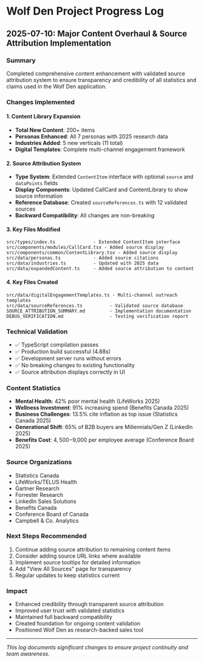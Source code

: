 # Wolf Den Project Progress Log

## 2025-07-10: Major Content Overhaul & Source Attribution Implementation

### Summary
Completed comprehensive content enhancement with validated source attribution system to ensure transparency and credibility of all statistics and claims used in the Wolf Den application.

### Changes Implemented

#### 1. Content Library Expansion
- **Total New Content**: 200+ items
- **Personas Enhanced**: All 7 personas with 2025 research data
- **Industries Added**: 5 new verticals (11 total)
- **Digital Templates**: Complete multi-channel engagement framework

#### 2. Source Attribution System
- **Type System**: Extended `ContentItem` interface with optional `source` and `dataPoints` fields
- **Display Components**: Updated CallCard and ContentLibrary to show source information
- **Reference Database**: Created `sourceReferences.ts` with 12 validated sources
- **Backward Compatibility**: All changes are non-breaking

#### 3. Key Files Modified
```
src/types/index.ts              - Extended ContentItem interface
src/components/modules/CallCard.tsx - Added source display
src/components/common/ContentLibrary.tsx - Added source display
src/data/personas.ts            - Added source citations
src/data/industries.ts          - Updated with 2025 data
src/data/expandedContent.ts     - Added source attribution to content
```

#### 4. Key Files Created
```
src/data/digitalEngagementTemplates.ts - Multi-channel outreach templates
src/data/sourceReferences.ts          - Validated source database
SOURCE_ATTRIBUTION_SUMMARY.md         - Implementation documentation
DEBUG_VERIFICATION.md                 - Testing verification report
```

### Technical Validation
- ✅ TypeScript compilation passes
- ✅ Production build successful (4.88s)
- ✅ Development server runs without errors
- ✅ No breaking changes to existing functionality
- ✅ Source attribution displays correctly in UI

### Content Statistics
- **Mental Health**: 42% poor mental health (LifeWorks 2025)
- **Wellness Investment**: 91% increasing spend (Benefits Canada 2025)
- **Business Challenges**: 13.5% cite inflation as top issue (Statistics Canada 2025)
- **Generational Shift**: 65% of B2B buyers are Millennials/Gen Z (LinkedIn 2025)
- **Benefits Cost**: $4,500-$9,000 per employee average (Conference Board 2025)

### Source Organizations
- Statistics Canada
- LifeWorks/TELUS Health
- Gartner Research
- Forrester Research
- LinkedIn Sales Solutions
- Benefits Canada
- Conference Board of Canada
- Campbell & Co. Analytics

### Next Steps Recommended
1. Continue adding source attribution to remaining content items
2. Consider adding source URL links where available
3. Implement source tooltips for detailed information
4. Add "View All Sources" page for transparency
5. Regular updates to keep statistics current

### Impact
- Enhanced credibility through transparent source attribution
- Improved user trust with validated statistics
- Maintained full backward compatibility
- Created foundation for ongoing content validation
- Positioned Wolf Den as research-backed sales tool

---

*This log documents significant changes to ensure project continuity and team awareness.*